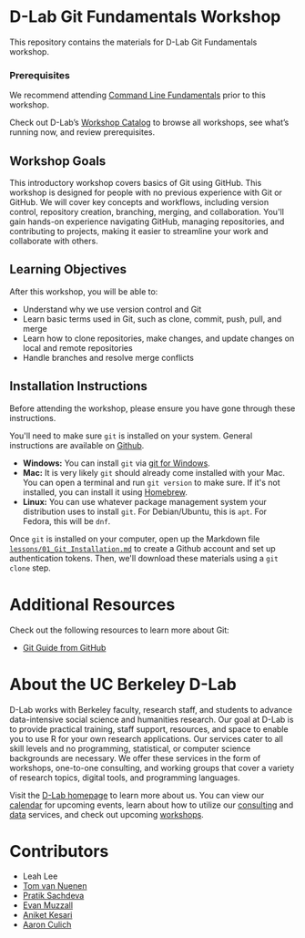 # D-Lab Git Fundamentals Workshop

This repository contains the materials for D-Lab Git Fundamentals workshop. 

### Prerequisites
We recommend attending [Command Line Fundamentals](https://github.com/dlab-berkeley/Command-Line-Fundamentals) prior to this workshop.

Check out D-Lab’s [Workshop Catalog](https://dlab-berkeley.github.io/dlab-workshops/) to browse all workshops, see what’s running now, and review prerequisites.

## Workshop Goals

This introductory workshop covers basics of Git using GitHub. This workshop is designed for people with no previous experience with Git or GitHub. We will cover key concepts and workflows, including version control, repository creation, branching, merging, and collaboration. You'll gain hands-on experience navigating GitHub, managing repositories, and contributing to projects, making it easier to streamline your work and collaborate with others. 


## Learning Objectives

After this workshop, you will be able to:
- Understand why we use version control and Git
- Learn basic terms used in Git, such as clone, commit, push, pull, and merge
- Learn how to clone repositories, make changes, and update changes on local and remote repositories
- Handle branches and resolve merge conflicts

## Installation Instructions

Before attending the workshop, please ensure you have gone through these
instructions.

You'll need to make sure `git` is installed on your system. General instructions
are available on [Github](https://github.com/git-guides/install-git).

* **Windows:** You can install `git` via [git for
  Windows](https://gitforwindows.org).
* **Mac:** It is very likely `git` should already come installed with your Mac.
  You can open a terminal and run `git version` to make sure. If it's not
  installed, you can install it using [Homebrew](https://brew.sh).
* **Linux:** You can use whatever package management system your distribution
  uses to install `git`. For Debian/Ubuntu, this is `apt`. For Fedora, this will
  be `dnf`.

Once `git` is installed on your computer, open up the Markdown file
[`lessons/01_Git_Installation.md`](https://github.com/dlab-berkeley/Git-Fundamentals/blob/main/lessons/01_Git_Installation.md) to create a Github account and set up authentication tokens. Then, we'll download these materials using a `git clone` step.


# Additional Resources

Check out the following resources to learn more about Git:

* [Git Guide from GitHub](https://github.com/git-guides)


# About the UC Berkeley D-Lab

D-Lab works with Berkeley faculty, research staff, and students to advance data-intensive social science and humanities research. Our goal at D-Lab is to provide practical training, staff support, resources, and space to enable you to use R for your own research applications. Our services cater to all skill levels and no programming, statistical, or computer science backgrounds are necessary. We offer these services in the form of workshops, one-to-one consulting, and working groups that cover a variety of research topics, digital tools, and programming languages.  

Visit the [D-Lab homepage](https://dlab.berkeley.edu/) to learn more about us. You can view our [calendar](https://dlab.berkeley.edu/events/calendar) for upcoming events, learn about how to utilize our [consulting](https://dlab.berkeley.edu/consulting) and [data](https://dlab.berkeley.edu/data) services, and check out upcoming [workshops](https://dlab.berkeley.edu/events/workshops).


# Contributors
* Leah Lee
* [Tom van Nuenen](https://dlab.berkeley.edu/people/tom-van-nuenen)
* [Pratik Sachdeva](https://dlab.berkeley.edu/people/pratik-sachdeva)
* [Evan Muzzall](https://dlab.berkeley.edu/people/evan-muzzall)
* [Aniket Kesari](https://dlab.berkeley.edu/people/aniket-kesari)
* [Aaron Culich](https://dlab.berkeley.edu/people/aaron-culich)
